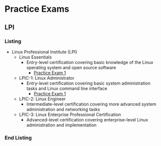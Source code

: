 <link rel="stylesheet" type="text/css" href="../style.css">

# Practice Exams
## LPI
### Listing 
- Linux Professional Institute (LPI)
  - Linux Essentials
    - Entry-level certification covering basic knowledge of the Linux operating system and open source software
      - [Practice Exam 1](lpi-e/exam1.md)
  - LPIC-1: Linux Administrator
    - Entry-level certification covering basic system administration tasks and Linux command line interface
      - [Practice Exam 1](lpic-1/exam1.md)    
  - LPIC-2: Linux Engineer
    - Intermediate-level certification covering more advanced system administration and networking tasks
  - LPIC-3: Linux Enterprise Professional Certification
    - Advanced-level certification covering enterprise-level Linux administration and implementation

### End Listing

